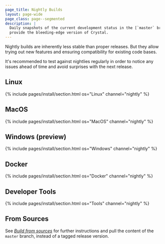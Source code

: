 ```yaml
---
page_title: Nightly Builds
layout: page-wide
page_class: page--segmented
description: |
  Daily snapshots of the current development status in the [`master` branch](https://github.com/crystal-lang/crystal/tree/master)
  provide the bleeding-edge version of Crystal.
---
```


Nightly builds are inherently less stable than proper releases.
But they allow trying out new features and ensuring compatibility for existing
code bases.

It's recommended to test against nightlies regularly in order to notice any issues
ahead of time and avoid surprises with the next release.

## Linux

{% include pages/install/section.html os="Linux" channel="nightly" %}

## MacOS

{% include pages/install/section.html os="MacOS" channel="nightly" %}

<span id="windows"></span>

## Windows (preview)

{% include pages/install/section.html os="Windows" channel="nightly" %}

## Docker

{% include pages/install/section.html os="Docker" channel="nightly" %}

## Developer Tools

{% include pages/install/section.html os="Tools" channel="nightly" %}

## From Sources

See [_Build from sources_](../from_sources) for further instructions and pull the content of the `master` branch, instead of a tagged release version.
